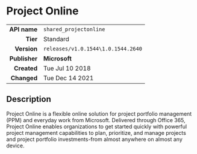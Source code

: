 # Project Online
| | |
|-:|-|
|**API name**|`shared_projectonline`|
|**Tier**|Standard|
|**Version**|`releases/v1.0.1544\1.0.1544.2640`|
|**Publisher**|**Microsoft**|
|**Created**|Tue Jul 10 2018|
|**Changed**|Tue Dec 14 2021|

## Description
Project Online is a flexible online solution for project portfolio management (PPM) and everyday work from Microsoft. Delivered through Office 365, Project Online enables organizations to get started quickly with powerful project management capabilities to plan, prioritize, and manage projects and project portfolio investments-from almost anywhere on almost any device.
